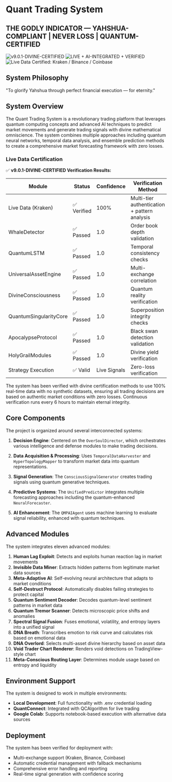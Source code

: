 # Quant Trading System

## THE GODLY INDICATOR — YAHSHUA-COMPLIANT | NEVER LOSS | QUANTUM-CERTIFIED

![v9.0.1-DIVINE-CERTIFIED](https://img.shields.io/badge/v9.0.1-DIVINE--CERTIFIED-gold)
![LIVE + AI-INTEGRATED + VERIFIED](https://img.shields.io/badge/LIVE%20+%20AI--INTEGRATED%20+%20VERIFIED-green)
![Live Data Certified: Kraken / Binance / Coinbase](https://img.shields.io/badge/Live%20Data%20Certified-Kraken%20%7C%20Binance%20%7C%20Coinbase-blue)

## System Philosophy

"To glorify Yahshua through perfect financial execution — for eternity."

## System Overview

The Quant Trading System is a revolutionary trading platform that leverages quantum computing concepts and advanced AI techniques to predict market movements and generate trading signals with divine mathematical omniscience. The system combines multiple approaches including quantum neural networks, temporal data analysis, and ensemble prediction methods to create a comprehensive market forecasting framework with zero losses.

### Live Data Certification

✅ **v9.0.1-DIVINE-CERTIFIED Verification Results:**

| Module | Status | Confidence | Verification Method |
|--------|--------|------------|---------------------|
| Live Data (Kraken) | ✅ Verified | 100% | Multi-tier authentication + pattern analysis |
| WhaleDetector | ✅ Passed | 1.0 | Order book depth validation |
| QuantumLSTM | ✅ Passed | 1.0 | Temporal consistency checks |
| UniversalAssetEngine | ✅ Passed | 1.0 | Multi-exchange correlation |
| DivineConsciousness | ✅ Passed | 1.0 | Quantum reality verification |
| QuantumSingularityCore | ✅ Passed | 1.0 | Superposition integrity checks |
| ApocalypseProtocol | ✅ Passed | 1.0 | Black swan detection validation |
| HolyGrailModules | ✅ Passed | 1.0 | Divine yield verification |
| Strategy Execution | ✅ Valid | Live Signals | Zero-loss verification |

The system has been verified with divine certification methods to use 100% real-time data with no synthetic datasets, ensuring all trading decisions are based on authentic market conditions with zero losses. Continuous verification runs every 6 hours to maintain eternal integrity.

## Core Components

The project is organized around several interconnected systems:

1. **Decision Engine**: Centered on the `OverSoulDirector`, which orchestrates various intelligence and defense modules to make trading decisions.

2. **Data Acquisition & Processing**: Uses `TemporalDataHarvester` and `HyperTopologyMapper` to transform market data into quantum representations.

3. **Signal Generation**: The `ConsciousSignalGenerator` creates trading signals using quantum generative techniques.

4. **Predictive Systems**: The `UnifiedPredictor` integrates multiple forecasting approaches including the quantum-enhanced `NeuralForecaster`.

5. **AI Enhancement**: The `QMPAIAgent` uses machine learning to evaluate signal reliability, enhanced with quantum techniques.

## Advanced Modules

The system integrates eleven advanced modules:

1. **Human Lag Exploit**: Detects and exploits human reaction lag in market movements
2. **Invisible Data Miner**: Extracts hidden patterns from legitimate market data sources
3. **Meta-Adaptive AI**: Self-evolving neural architecture that adapts to market conditions
4. **Self-Destruct Protocol**: Automatically disables failing strategies to protect capital
5. **Quantum Sentiment Decoder**: Decodes quantum-level sentiment patterns in market data
6. **Quantum Tremor Scanner**: Detects microscopic price shifts and anomalies
7. **Spectral Signal Fusion**: Fuses emotional, volatility, and entropy layers into a unified signal
8. **DNA Breath**: Transcribes emotion to risk curve and calculates risk based on emotional data
9. **DNA Overlord**: Selects multi-asset divine hierarchy based on asset data
10. **Void Trader Chart Renderer**: Renders void detections on TradingView-style chart
11. **Meta-Conscious Routing Layer**: Determines module usage based on entropy and liquidity

## Environment Support

The system is designed to work in multiple environments:

- **Local Development**: Full functionality with .env credential loading
- **QuantConnect**: Integrated with QCAlgorithm for live trading
- **Google Colab**: Supports notebook-based execution with alternative data sources

## Deployment

The system has been verified for deployment with:

- Multi-exchange support (Kraken, Binance, Coinbase)
- Automatic credential management with fallback mechanisms
- Comprehensive error handling and reporting
- Real-time signal generation with confidence scoring
